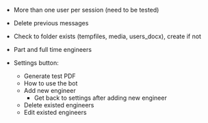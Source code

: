 - More than one user per session (need to be tested)

- Delete previous messages
- Check to folder exists (tempfiles, media, users_docx), create if not
- Part and full time engineers

- Settings button:
    - Generate test PDF
    - How to use the bot
    - Add new engineer
        - Get back to settings after adding new engineer
    - Delete existed engineers
    - Edit existed engineers

